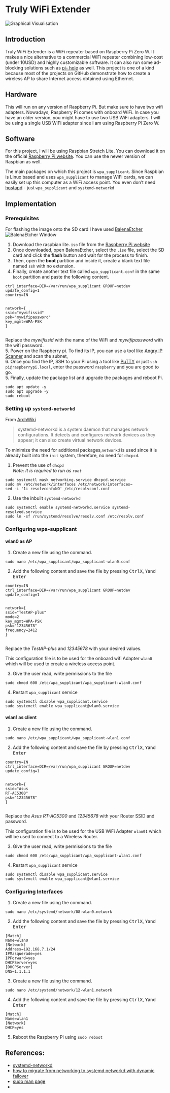 <h1 id="truly-wifi-extender">Truly WiFi Extender</h1>
<p><img src="https://i.imgur.com/J3TLIIc.png" alt="Graphical Visualisation"></p>
<h2 id="introduction">Introduction</h2>
<p>Truly WiFi Extender is a WiFi repeater based on Raspberry Pi Zero W. It makes a nice alternative to a commercial WiFi repeater combining low-cost (under 10USD) and highly customizable software. It can also run some ad-blocking solutions such as <a href="https://github.com/pi-hole/pi-hole/">pi- hole</a> as well. This project is one of a kind because most of the projects on GitHub demonstrate how to create a wireless AP to share Internet access obtained using Ethernet.</p>
<h2 id="hardware">Hardware</h2>
<p>This will run on any version of Raspberry Pi. But make sure to have two wifi adapters. Nowadays, Raspberry Pi comes with onboard WiFi. In case you have an older version, you might have to use two USB WiFi adapters. I will be using a single USB WiFi adapter since I am using Raspberry Pi Zero W.</p>
<h2 id="software">Software</h2>
<p>For this project, I will be using Raspbian Stretch Lite. You can download it on the official <a href="https://www.raspberrypi.org/downloads/raspbian/">Raspberry Pi website</a>.  You can use the newer version of Raspbian as well.</p>
<p>The main packages on which this project is <code>wpa_supplicant</code>. Since Raspbian is Linux based and uses  <code>wpa_supplicant</code>  to manage WiFi cards, we can easily set up this computer as a WiFi access point. You even don’t need  <a href="http://w1.fi/hostapd">hostapd</a>  - just  <code>wpa_supplicant</code>  and <code>systemd-networkd</code></p>
<h2 id="implementation">Implementation</h2>
<h3 id="prerequisites">Prerequisites</h3>
<p>For flashing the image onto the SD card I have used <a href="https://github.com/balena-io/etcher">BalenaEtcher</a><br>
<img src="https://i.imgur.com/BzkTYVq.png" alt="BalenaEtcher Window"></p>
<ol>
<li>Download the raspbian lite<code>.iso</code> file from  the  <a href="https://www.raspberrypi.org/downloads/raspbian/">Raspberry Pi website</a></li>
<li>Once downloaded, open BalenaEtcher, select the <code>.iso</code> file, select the SD card and click the <strong>flash</strong> button and wait for the process to finish.</li>
<li>Then, open the <strong>boot</strong> partition and inside it, create a blank text file named <code>ssh</code> with no extension.</li>
<li>Finally, create another text file called <code>wpa_supplicant.conf</code> in the same <code>boot</code>  partition and paste the following content.</li>
</ol>
<pre class=" language-bash"><code class="prism  language-bash">ctrl_interface<span class="token operator">=</span>DIR<span class="token operator">=</span>/var/run/wpa_supplicant GROUP<span class="token operator">=</span>netdev
update_config<span class="token operator">=</span>1
country<span class="token operator">=</span>IN

network<span class="token operator">=</span><span class="token punctuation">{</span>
     ssid<span class="token operator">=</span><span class="token string">"mywifissid"</span>
     psk<span class="token operator">=</span><span class="token string">"mywifipassword"</span>
     key_mgmt<span class="token operator">=</span>WPA-PSK
<span class="token punctuation">}</span>
</code></pre>
<p>Replace  the <em>mywifissid</em> with the name of the WiFi and <em>mywifipassword</em> with the wifi password.<br>
5. Power on the Raspberry pi. To find its IP, you can use a tool like <a href="https://angryip.org/download/#windows">Angry IP Scanner</a>  and scan the subnet,<br>
6. Once you find the IP, SSH to your Pi using a tool like <a href="https://www.chiark.greenend.org.uk/~sgtatham/putty/latest.html">PuTTY</a> or just <code>ssh pi@raspberrypi.local</code>, enter the password <code>raspberry</code> and you are good to go.<br>
5. Finally, update the package list and upgrade the packages and reboot Pi.</p>
<pre class=" language-bash"><code class="prism  language-bash"><span class="token function">sudo</span> apt update -y
<span class="token function">sudo</span> apt upgrade -y
<span class="token function">sudo</span> <span class="token function">reboot</span>
</code></pre>
<h3 id="setting-up-systemd-networkd">Setting up <code>systemd-networkd</code></h3>
<p>From <a href="https://wiki.archlinux.org/index.php/Systemd-networkd">ArchWiki</a></p>
<blockquote>
<p>systemd-networkd is a system daemon that manages network configurations. It detects and configures network devices as they appear; it can also create virtual network devices.</p>
</blockquote>
<p>To minimize the need for additional packages,<code>networkd</code> is used since it is already built into the <code>init</code> system, therefore, no need for <code>dhcpcd</code>.</p>
<ol>
<li>Prevent the use of <code>dhcpd</code><br>
<em>Note: It is required to run as  <code>root</code></em></li>
</ol>
<pre class=" language-bash"><code class="prism  language-bash"><span class="token function">sudo</span> systemctl mask networking.service dhcpcd.service
<span class="token function">sudo</span> <span class="token function">mv</span> /etc/network/interfaces /etc/network/interfaces~
<span class="token function">sed</span> -i <span class="token string">'1i resolvconf=NO'</span> /etc/resolvconf.conf
</code></pre>
<ol start="2">
<li>Use the inbuilt <code>systemd-networkd</code></li>
</ol>
<pre class=" language-bash"><code class="prism  language-bash"><span class="token function">sudo</span> systemctl <span class="token function">enable</span> systemd-networkd.service systemd-resolved.service
<span class="token function">sudo</span> <span class="token function">ln</span> -sf /run/systemd/resolve/resolv.conf /etc/resolv.conf
</code></pre>
<h3 id="configuring-wpa-supplicant">Configuring wpa-supplicant</h3>
<h4 id="wlan0-as-ap">wlan0 as AP</h4>
<ol>
<li>Create a new file using the command.</li>
</ol>
<pre class=" language-bash"><code class="prism  language-bash"><span class="token function">sudo</span> <span class="token function">nano</span> /etc/wpa_supplicant/wpa_supplicant-wlan0.conf
</code></pre>
<ol start="2">
<li>Add the following content and save the file by pressing <kbd>Ctrl</kbd><kbd>X</kbd>, <kbd>Y</kbd>and <kbd>Enter</kbd></li>
</ol>
<pre class=" language-bash"><code class="prism  language-bash">country<span class="token operator">=</span>IN
ctrl_interface<span class="token operator">=</span>DIR<span class="token operator">=</span>/var/run/wpa_supplicant GROUP<span class="token operator">=</span>netdev
update_config<span class="token operator">=</span>1

network<span class="token operator">=</span><span class="token punctuation">{</span>
    ssid<span class="token operator">=</span><span class="token string">"TestAP-plus"</span>
    mode<span class="token operator">=</span>2
    key_mgmt<span class="token operator">=</span>WPA-PSK
    psk<span class="token operator">=</span><span class="token string">"12345678"</span>
    frequency<span class="token operator">=</span>2412
<span class="token punctuation">}</span>
</code></pre>
<p>Replace  the <em>TestAP-plus</em>  and <em>12345678</em> with your desired values.</p>
<p>This configuration file is to be used for the onboard wifi Adapter <code>wlan0</code> which will be used to create a wireless access point.</p>
<ol start="3">
<li>Give the user read, write permissions to the file</li>
</ol>
<pre class=" language-bash"><code class="prism  language-bash"><span class="token function">sudo</span> <span class="token function">chmod</span> 600 /etc/wpa_supplicant/wpa_supplicant-wlan0.conf
</code></pre>
<ol start="4">
<li>Restart <code>wpa_supplicant</code> service</li>
</ol>
<pre class=" language-bash"><code class="prism  language-bash"><span class="token function">sudo</span> systemctl disable wpa_supplicant.service
<span class="token function">sudo</span> systemctl <span class="token function">enable</span> wpa_supplicant@wlan0.service
</code></pre>
<h4 id="wlan1-as-client">wlan1 as client</h4>
<ol>
<li>Create a new file using the command.</li>
</ol>
<pre class=" language-bash"><code class="prism  language-bash"><span class="token function">sudo</span> <span class="token function">nano</span> /etc/wpa_supplicant/wpa_supplicant-wlan1.conf
</code></pre>
<ol start="2">
<li>Add the following content and save the file by pressing <kbd>Ctrl</kbd><kbd>X</kbd>, <kbd>Y</kbd>and <kbd>Enter</kbd></li>
</ol>
<pre class=" language-bash"><code class="prism  language-bash">country<span class="token operator">=</span>IN
ctrl_interface<span class="token operator">=</span>DIR<span class="token operator">=</span>/var/run/wpa_supplicant GROUP<span class="token operator">=</span>netdev
update_config<span class="token operator">=</span>1

network<span class="token operator">=</span><span class="token punctuation">{</span>
    ssid<span class="token operator">=</span><span class="token string">"Asus RT-AC5300"</span>
    psk<span class="token operator">=</span><span class="token string">"12345678"</span>
<span class="token punctuation">}</span>
</code></pre>
<p>Replace  the <em>Asus RT-AC5300</em>  and <em>12345678</em> with your Router SSID and password.</p>
<p>This configuration file is to be used for the USB WiFi Adapter <code>wlan01</code> which will be used to connect to a Wireless Router.</p>
<ol start="3">
<li>Give the user read, write permissions to the file</li>
</ol>
<pre class=" language-bash"><code class="prism  language-bash"><span class="token function">sudo</span> <span class="token function">chmod</span> 600 /etc/wpa_supplicant/wpa_supplicant-wlan1.conf
</code></pre>
<ol start="4">
<li>Restart <code>wpa_supplicant</code> service</li>
</ol>
<pre class=" language-bash"><code class="prism  language-bash"><span class="token function">sudo</span> systemctl disable wpa_supplicant.service
<span class="token function">sudo</span> systemctl <span class="token function">enable</span> wpa_supplicant@wlan1.service
</code></pre>
<h3 id="configuring-interfaces">Configuring Interfaces</h3>
<ol>
<li>Create a new file using the command.</li>
</ol>
<pre class=" language-bash"><code class="prism  language-bash"><span class="token function">sudo</span> <span class="token function">nano</span> /etc/systemd/network/08-wlan0.network
</code></pre>
<ol start="2">
<li>Add the following content and save the file by pressing <kbd>Ctrl</kbd><kbd>X</kbd>, <kbd>Y</kbd>and <kbd>Enter</kbd></li>
</ol>
<pre class=" language-bash"><code class="prism  language-bash"><span class="token punctuation">[</span>Match<span class="token punctuation">]</span>
Name<span class="token operator">=</span>wlan0
<span class="token punctuation">[</span>Network<span class="token punctuation">]</span>
Address<span class="token operator">=</span>192.168.7.1/24
IPMasquerade<span class="token operator">=</span>yes
IPForward<span class="token operator">=</span>yes
DHCPServer<span class="token operator">=</span>yes
<span class="token punctuation">[</span>DHCPServer<span class="token punctuation">]</span>
DNS<span class="token operator">=</span>1.1.1.1
</code></pre>
<ol start="3">
<li>Create a new file using the command.</li>
</ol>
<pre class=" language-bash"><code class="prism  language-bash"><span class="token function">sudo</span> <span class="token function">nano</span> /etc/systemd/network/12-wlan1.network
</code></pre>
<ol start="4">
<li>Add the following content and save the file by pressing <kbd>Ctrl</kbd><kbd>X</kbd>, <kbd>Y</kbd>and <kbd>Enter</kbd></li>
</ol>
<pre class=" language-bash"><code class="prism  language-bash"><span class="token punctuation">[</span>Match<span class="token punctuation">]</span>
Name<span class="token operator">=</span>wlan1
<span class="token punctuation">[</span>Network<span class="token punctuation">]</span>
DHCP<span class="token operator">=</span>yes
</code></pre>
<ol start="5">
<li>Reboot the Raspberry Pi using <code>sudo reboot</code></li>
</ol>
<h2 id="references">References:</h2>
<ul>
<li><a href="https://wiki.archlinux.org/index.php/Systemd-networkd">systemd-networkd</a></li>
<li><a href="https://raspberrypi.stackexchange.com/questions/78787/howto-migrate-from-networking-to-systemd-networkd-with-dynamic-failover/78788#78788">how to migrate from networking to systemd networkd with dynamic failover</a></li>
<li><a href="https://linux.die.net/man/8/sudo">sudo man page</a></li>
<li></li>
</ul>

